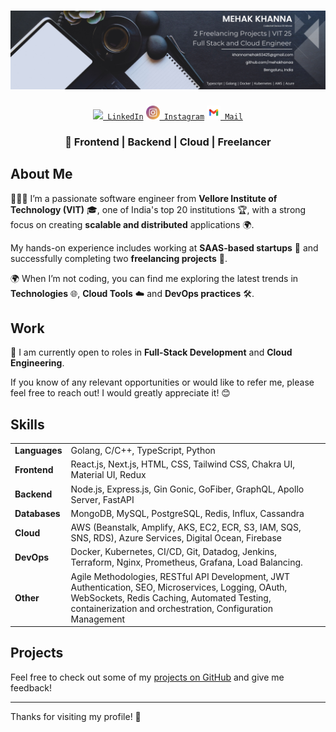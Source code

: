 # ![Mehak Khanna Header](./images/background.png)

<div align="center" id="badges">
  <code><a href="https://www.linkedin.com/in/mehakhanaa/" title="LinkedIn Profile"><img width="22" src="images/linkedin.svg"> LinkedIn</a></code>
  <code><a href="https://www.instagram.com/mehakhanaa" title="Instagram Profile"><img width="22" src="images/instagram.png"> Instagram</a></code>
  <code><a href="mailto:khannamehak63425@gmail.com" title="Mail"><img width="22" src="images/gmail.png"> Mail</a></code>
</div>

<h3 align="center">
🚀 Frontend | Backend | Cloud | Freelancer
</h3>

## About Me

🙋🏻‍♀️ I’m a passionate software engineer from **Vellore Institute of Technology (VIT)** 🎓, one of India's top 20 institutions 🏆, with a strong focus on creating **scalable and distributed** applications 🌍. 

My hands-on experience includes working at **SAAS-based startups** 🚀 and successfully completing two **freelancing projects** 💼.

🌍 When I’m not coding, you can find me exploring the latest trends in **Technologies** 🌐, **Cloud Tools** ☁️ and **DevOps practices** 🛠️.

## Work

💼 I am currently open to roles in **Full-Stack Development** and **Cloud Engineering**. 

If you know of any relevant opportunities or would like to refer me, please feel free to reach out! I would greatly appreciate it! 😊

## Skills

<div align="center">
  <table>
    <tr>
      <td><strong>Languages</strong></td>
      <td>Golang, C/C++, TypeScript, Python</td>
    </tr>
    <tr>
      <td><strong>Frontend</strong></td>
      <td>React.js, Next.js, HTML, CSS, Tailwind CSS, Chakra UI, Material UI, Redux</td>
    </tr>
    <tr>
      <td><strong>Backend</strong></td>
      <td>Node.js, Express.js, Gin Gonic, GoFiber, GraphQL, Apollo Server, FastAPI</td>
    </tr>
    <tr>
      <td><strong>Databases</strong></td>
      <td>MongoDB, MySQL, PostgreSQL, Redis, Influx, Cassandra</td>
    </tr>
    <tr>
      <td><strong>Cloud</strong></td>
      <td>AWS (Beanstalk, Amplify, AKS, EC2, ECR, S3, IAM, SQS, SNS, RDS), Azure Services, Digital Ocean, Firebase</td>
    </tr>
    <tr>
      <td><strong>DevOps</strong></td>
      <td>Docker, Kubernetes, CI/CD, Git, Datadog, Jenkins, Terraform, Nginx, Prometheus, Grafana, Load Balancing.</td>
    </tr>
    <tr>
      <td><strong>Other</strong></td>
      <td>Agile Methodologies, RESTful API Development, JWT Authentication, SEO, Microservices, Logging, OAuth, WebSockets, Redis Caching, Automated Testing, containerization and orchestration, Configuration Management</td>
    </tr>
  </table>
</div>



## Projects

Feel free to check out some of my [projects on GitHub](https://github.com/mehakhanaa?tab=repositories) and give me feedback! 

---

Thanks for visiting my profile! 🚀

